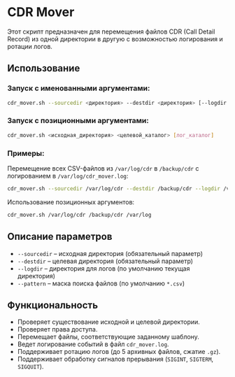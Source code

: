 # CDR Mover

Этот скрипт предназначен для перемещения файлов CDR (Call Detail Record) из одной директории в другую с возможностью логирования и ротации логов.

## Использование

### Запуск с именованными аргументами:
```bash
cdr_mover.sh --sourcedir <директория> --destdir <директория> [--logdir <директория>] [--pattern <маска>]
```

### Запуск с позиционными аргументами:
```bash
cdr_mover.sh <исходная_директория> <целевой_каталог> [лог_каталог]
```

### Примеры:
Перемещение всех CSV-файлов из `/var/log/cdr` в `/backup/cdr` с логированием в `/var/log/cdr_mover.log`:
```bash
cdr_mover.sh --sourcedir /var/log/cdr --destdir /backup/cdr --logdir /var/log
```

Использование позиционных аргументов:
```bash
cdr_mover.sh /var/log/cdr /backup/cdr /var/log
```

## Описание параметров
- `--sourcedir` – исходная директория (обязательный параметр)
- `--destdir` – целевая директория (обязательный параметр)
- `--logdir` – директория для логов (по умолчанию текущая директория)
- `--pattern` – маска поиска файлов (по умолчанию `*.csv`)

## Функциональность
- Проверяет существование исходной и целевой директории.
- Проверяет права доступа.
- Перемещает файлы, соответствующие заданному шаблону.
- Ведет логирование событий в файл `cdr_mover.log`.
- Поддерживает ротацию логов (до 5 архивных файлов, сжатие `.gz`).
- Поддерживает обработку сигналов прерывания (`SIGINT`, `SIGTERM`, `SIGQUIT`).

